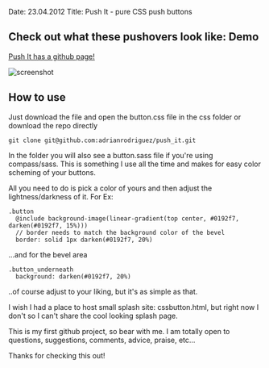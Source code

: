 Date: 23.04.2012
Title: Push It - pure CSS push buttons

## Check out what these pushovers look like: Demo

[Push It has a github page!](http://adrianrodriguez.github.com)

![screenshot](http://dl.dropbox.com/u/349285/Screen%20shot%202011-07-19%20at%2010.22.10%20PM.png)

## How to use

Just download the file and open the button.css file in the css folder or download the repo directly
    
    git clone git@github.com:adrianrodriguez/push_it.git
  
In the folder you will also see a button.sass file if you're using compass/sass. This is something I use all the time and makes for easy color scheming of your buttons.

All you need to do is pick a color of yours and then adjust the lightness/darkness of it. For Ex:
  
    .button
      @include background-image(linear-gradient(top center, #0192f7, darken(#0192f7, 15%)))
      // border needs to match the background color of the bevel
      border: solid 1px darken(#0192f7, 20%) 
    
...and for the bevel area
  
    .button_underneath
      background: darken(#0192f7, 20%)
    
..of course adjust to your liking, but it's as simple as that.

I wish I had a place to host small splash site: cssbutton.html, but right now I don't so I can't share the cool looking splash page.

This is my first github project, so bear with me. I am totally open to questions, suggestions, comments, advice, praise, etc...

Thanks for checking this out!
